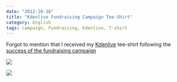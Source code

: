 ```yaml
---
date: "2012-10-16"
title: "Kdenlive Fundraising Campaign Tee-Shirt"
category: English
tags: campaign, Fundraising, Kdenlive, T-shirt
---
```


Forgot to mention that I received my [Kdenlive](https://kdenlive.org) tee-shirt following the [success of the fundraising campaign](https://kevin.deldycke.com/2012/05/kdenlive-fundraising-campaign-tremendous-success/)

![]({attach}kdenlive-fundraising-campaign-tee-shirt-back.jpg)

![]({attach}kdenlive-fundraising-campaign-tee-shirt-front.jpg)

